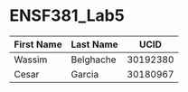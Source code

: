 # ENSF381_Lab5

| First Name | Last Name | UCID |
|----------|----------|----------|
| Wassim   | Belghache   | 30192380   |
| Cesar   | Garcia  | 30180967   |